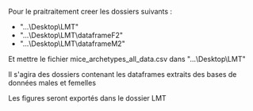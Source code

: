 Pour le praitraitement creer les dossiers suivants : 
- "...\Desktop\LMT"
- "...\Desktop\LMT\dataframeF2"
- "...\Desktop\LMT\dataframeM2"
  
Et mettre le fichier mice_archetypes_all_data.csv dans "...\Desktop\LMT"

Il s'agira des dossiers contenant les dataframes extraits des bases de données males et femelles

Les figures seront exportés dans le dossier LMT 

